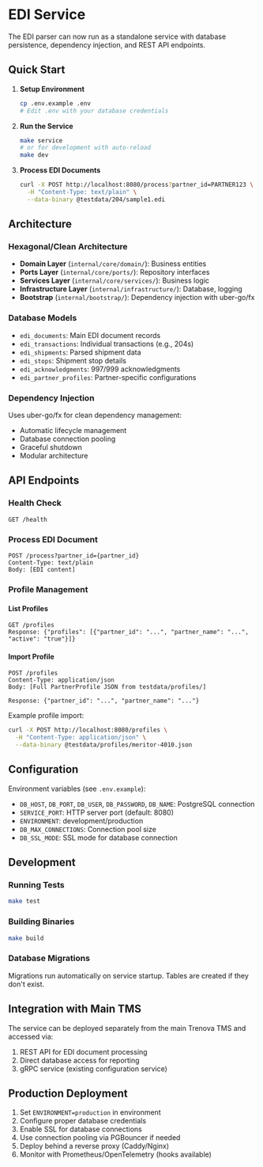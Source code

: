 # EDI Service

The EDI parser can now run as a standalone service with database persistence, dependency injection, and REST API endpoints.

## Quick Start

1. **Setup Environment**
   ```bash
   cp .env.example .env
   # Edit .env with your database credentials
   ```

2. **Run the Service**
   ```bash
   make service
   # or for development with auto-reload
   make dev
   ```

3. **Process EDI Documents**
   ```bash
   curl -X POST http://localhost:8080/process?partner_id=PARTNER123 \
     -H "Content-Type: text/plain" \
     --data-binary @testdata/204/sample1.edi
   ```

## Architecture

### Hexagonal/Clean Architecture
- **Domain Layer** (`internal/core/domain/`): Business entities
- **Ports Layer** (`internal/core/ports/`): Repository interfaces  
- **Services Layer** (`internal/core/services/`): Business logic
- **Infrastructure Layer** (`internal/infrastructure/`): Database, logging
- **Bootstrap** (`internal/bootstrap/`): Dependency injection with uber-go/fx

### Database Models
- `edi_documents`: Main EDI document records
- `edi_transactions`: Individual transactions (e.g., 204s)
- `edi_shipments`: Parsed shipment data
- `edi_stops`: Shipment stop details
- `edi_acknowledgments`: 997/999 acknowledgments
- `edi_partner_profiles`: Partner-specific configurations

### Dependency Injection
Uses uber-go/fx for clean dependency management:
- Automatic lifecycle management
- Database connection pooling
- Graceful shutdown
- Modular architecture

## API Endpoints

### Health Check
```
GET /health
```

### Process EDI Document
```
POST /process?partner_id={partner_id}
Content-Type: text/plain
Body: [EDI content]
```

### Profile Management

#### List Profiles
```
GET /profiles
Response: {"profiles": [{"partner_id": "...", "partner_name": "...", "active": "true"}]}
```

#### Import Profile
```
POST /profiles
Content-Type: application/json
Body: [Full PartnerProfile JSON from testdata/profiles/]

Response: {"partner_id": "...", "partner_name": "..."}
```

Example profile import:
```bash
curl -X POST http://localhost:8080/profiles \
  -H "Content-Type: application/json" \
  --data-binary @testdata/profiles/meritor-4010.json
```

## Configuration

Environment variables (see `.env.example`):
- `DB_HOST`, `DB_PORT`, `DB_USER`, `DB_PASSWORD`, `DB_NAME`: PostgreSQL connection
- `SERVICE_PORT`: HTTP server port (default: 8080)
- `ENVIRONMENT`: development/production
- `DB_MAX_CONNECTIONS`: Connection pool size
- `DB_SSL_MODE`: SSL mode for database connection

## Development

### Running Tests
```bash
make test
```

### Building Binaries
```bash
make build
```

### Database Migrations
Migrations run automatically on service startup. Tables are created if they don't exist.

## Integration with Main TMS

The service can be deployed separately from the main Trenova TMS and accessed via:
1. REST API for EDI document processing
2. Direct database access for reporting
3. gRPC service (existing configuration service)

## Production Deployment

1. Set `ENVIRONMENT=production` in environment
2. Configure proper database credentials
3. Enable SSL for database connections
4. Use connection pooling via PGBouncer if needed
5. Deploy behind a reverse proxy (Caddy/Nginx)
6. Monitor with Prometheus/OpenTelemetry (hooks available)